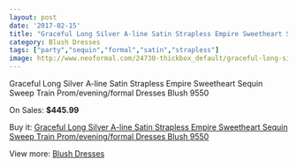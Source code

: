 ```yaml
---
layout: post
date: '2017-02-15'
title: "Graceful Long Silver A-line Satin Strapless Empire Sweetheart Sequin Sweep Train Prom/evening/formal Dresses Blush 9550"
category: Blush Dresses
tags: ["party","sequin","formal","satin","strapless"]
image: http://www.neoformal.com/24730-thickbox_default/graceful-long-silver-a-line-satin-strapless-empire-sweetheart-sequin-sweep-train-prom-evening-formal-dresses-blush-9550.jpg
---
```

Graceful Long Silver A-line Satin Strapless Empire Sweetheart Sequin Sweep Train Prom/evening/formal Dresses Blush 9550

On Sales: **$445.99**
<a href="https://www.neoformal.com/en/blush-dresses/8416-graceful-long-silver-a-line-satin-strapless-empire-sweetheart-sequin-sweep-train-prom-evening-formal-dresses-blush-9550.html"><amp-img layout="responsive" width="600" height="600" src="//www.neoformal.com/24730-thickbox_default/graceful-long-silver-a-line-satin-strapless-empire-sweetheart-sequin-sweep-train-prom-evening-formal-dresses-blush-9550.jpg" alt="Graceful Long Silver A-line Satin Strapless Empire Sweetheart Sequin Sweep Train Prom/evening/formal Dresses Blush 9550 0" /></a>
<a href="https://www.neoformal.com/en/blush-dresses/8416-graceful-long-silver-a-line-satin-strapless-empire-sweetheart-sequin-sweep-train-prom-evening-formal-dresses-blush-9550.html"><amp-img layout="responsive" width="600" height="600" src="//www.neoformal.com/24731-thickbox_default/graceful-long-silver-a-line-satin-strapless-empire-sweetheart-sequin-sweep-train-prom-evening-formal-dresses-blush-9550.jpg" alt="Graceful Long Silver A-line Satin Strapless Empire Sweetheart Sequin Sweep Train Prom/evening/formal Dresses Blush 9550 1" /></a>

Buy it: [Graceful Long Silver A-line Satin Strapless Empire Sweetheart Sequin Sweep Train Prom/evening/formal Dresses Blush 9550](https://www.neoformal.com/en/blush-dresses/8416-graceful-long-silver-a-line-satin-strapless-empire-sweetheart-sequin-sweep-train-prom-evening-formal-dresses-blush-9550.html "Graceful Long Silver A-line Satin Strapless Empire Sweetheart Sequin Sweep Train Prom/evening/formal Dresses Blush 9550")

View more: [Blush Dresses](https://www.neoformal.com/en/7-blush-dresses "Blush Dresses")